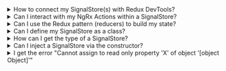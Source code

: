 <details>
  <summary>How to connect my SignalStore(s) with Redux DevTools?</summary>

    There's no official connection between `@ngrx/signals` and the Redux Devtools.
    We expect the Angular Devtools will provide support for signals soon, which can be used to track the state.
    However, you could create a feature for this, or you can make use of the [`withDevtools` feature](https://github.com/angular-architects/ngrx-toolkit?tab=readme-ov-file#devtools-withdevtools) from the `@angular-architects/ngrx-toolkit` package.
</details>

<details>
  <summary>Can I interact with my NgRx Actions within a SignalStore?</summary>

    Signals are not meant to have a concept of time. Also, the effect is somewhat tied to Angular change detection, so you can't observe every action that would be dispatched over time through some sort of Signal API.
    The global NgRx Store is still the best mechanism to dispatch action(s) over time and react to them across multiple features.
</details>

<details>
  <summary>Can I use the Redux pattern (reducers) to build my state?</summary>

    Just like `@ngrx/component-store`, there is no indirection between events and how it affects the state. To update the SignalStore's state use the `patchState` function.
    However, SignalStore is extensible and you can build your own custom feature that uses the Redux pattern. 
</details>

<details>
  <summary>Can I define my SignalStore as a class?</summary>

    To create a class-based SignalStore, create a new class and extend from `signalStore`.

```ts
@Injectable()
export class CounterStore extends signalStore(
  { protectedState: false },
  withState({ count: 0 })
) {
  readonly doubleCount = computed(() => this.count() * 2);

  increment(): void {
    patchState(this, { count: this.count() + 1 });
  }
}
```
</details>

<details>
  <summary>How can I get the type of a SignalStore?</summary>

    To get the type of a SignalStore, use the `InstanceType` utility type.

```ts
const CounterStore = signalStore(withState({ count: 0 }));

type CounterStore = InstanceType<typeof CounterStore>;

function logCount(store: CounterStore): void {
  console.log(store.count());
}
```
</details>

<details>
  <summary>Can I inject a SignalStore via the constructor?</summary>

    To inject a SignalStore via the constructor, define and export its type with the same name.

```ts
// counter.store.ts
export const CounterStore = signalStore(withState({ count: 0 }));

export type CounterStore = InstanceType<typeof CounterStore>;

// counter.component.ts
import { CounterStore } from './counter.store';

@Component({ /* ... */ })
export class CounterComponent {
  constructor(readonly store: CounterStore) {}
}
```

</details>

<details>
<summary>I get the error "Cannot assign to read only property 'X' of object '[object Object]'"</summary>

The state in the SignalStore must be immutable. If you make mutable changes, there’s a high risk of introducing subtle, hard-to-diagnose bugs. To protect against this, SignalStore introduced an additional check to enforce immutability.

The immutability requirement originates from Angular's Signal itself, which serves as the foundation of the SignalStore. Here’s an example to illustrate this:

```ts
const person = signal({ name: 'Konrad', age: 25 });
const personFormat = computed(
  () => `${person().name} is ${person().age} years old`,
);

console.log(personFormat()); // shows 25 years

person().age = 30; // 👎 mutable change
console.log(personFormat()); // 👎 person did not notify personFormat. still 25 years

// another mutable change
person.update((value) => {
  value.age++; // 👎 
  return value;
});

console.log(personFormat()); // 👎 no notification. 25 years.

// immutable change
person.update((value) => ({
  ...value, // 👍 immutable change
  counter: 40,
}));
console.log(personFormat()); // 👍 personFormat has been notified and shows 40 years.

```

As you can see, the problem typically arises in computed, effect or the component's template, not directly at the root (the signal mutation itself). This is why these issues are so hard to debug.

You might look into your components wondering why they’re not updating, while the real error is buried deep within the SignalStore.

Therefore, both `signalState` and `signalStore` throw on those mutable changes. They protect you!

```typescript
const person = signalState({ name: 'Konrad', age: 25 });
patchState(person, (value) => {
  value.age++
  return value;
}) // 🔥 throws


person().age = 30; // 🔥 throws 
```

If you require mutable properties in your state, then put them into `withProps`.

```ts
const PersonStore = signalStore(
  withProps({ name: 'Konrad', age: 25 }),
  withMethods(store => ({
    setAge(age: number) {
      store.age = age;
    }
  })));
const personStore = new PersonStore();

personStore.setAge(30);
```

</details>

